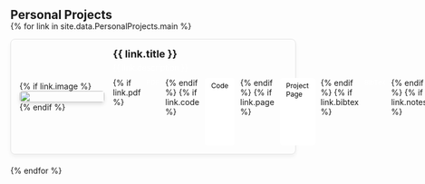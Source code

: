 <h2 id="personalprojects" style="margin: 2px 0px -15px;">Personal Projects</h2>

<div class="personal-projects">
<ul class="project-list" style="list-style-type: none; padding-left: 0;">

{% for link in site.data.PersonalProjects.main %}

<li style="margin-bottom: 20px; padding: 15px; border: 1px solid rgba(0, 0, 0, 0.1); border-radius: 8px; box-shadow: 0px 4px 6px rgba(0, 0, 0, 0.05); background-color: transparent;">
<div class="pub-row" style="display: flex; align-items: center;">

  <!-- 이미지 섹션 -->
  <div class="col-sm-3 abbr" style="flex: 0 0 150px; margin-right: 15px;">
    {% if link.image %} 
    <img src="{{ link.image }}" class="teaser img-fluid z-depth-1" style="width: 100%; max-width: 150px; height: auto; border-radius: 5px; box-shadow: 0px 4px 6px rgba(0, 0, 0, 0.1);">
    {% endif %}
  </div>
  
  <!-- 텍스트 섹션 -->
  <div class="col-sm-9" style="flex: 1;">
      <div class="title" style="font-weight: bold; font-size: 18px; color: #007bff; margin-bottom: 5px;">
        <a href="{{ link.code }}" style="text-decoration: none;">{{ link.title }}</a>
      </div>
      <div class="description" style="font-size: 14px; color: #ffffff;">{{ link.description }}</div>
      <!-- 버튼 섹션 -->
      <div class="links" style="margin-top: 10px; display: flex; gap: 10px;">
        {% if link.pdf %} 
        <a href="{{ link.pdf }}" class="btn btn-sm z-depth-0" role="button" target="_blank" style="font-size:12px; text-decoration: none; color: #ffffff;">PDF</a>
        {% endif %}
        {% if link.code %} 
        <a href="{{ link.code }}" class="btn btn-sm z-depth-0" role="button" target="_blank" style="font-size:12px; color: #000000; border: 1px solid #ffffff; background-color: #ffffff; padding: 5px 10px; border-radius: 4px; text-decoration: none;">Code</a>
        {% endif %}
        {% if link.page %} 
        <a href="{{ link.page }}" class="btn btn-sm z-depth-0" role="button" target="_blank" style="font-size:12px; color: #000000; border: 1px solid #ffffff; background-color: #ffffff; padding: 5px 10px; border-radius: 4px; text-decoration: none;">Project Page</a>
        {% endif %}
        {% if link.bibtex %} 
        <a href="{{ link.bibtex }}" class="btn btn-sm z-depth-0" role="button" target="_blank" style="font-size:12px; text-decoration: none; color: #ffffff;">BibTex</a>
        {% endif %}
        {% if link.notes %} 
        <strong> <i style="color:#e74d3c">{{ link.notes }}</i></strong>
        {% endif %}
        {% if link.others %} 
        {{ link.others }}
        {% endif %}
      </div>
  </div>

</div>
</li>

{% endfor %}

</ul>
</div>
